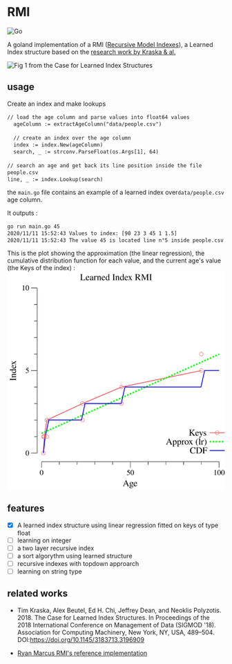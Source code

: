 RMI
===
![Go](https://github.com/BenJoyenConseil/learned_index/workflows/Go/badge.svg)

A goland implementation of a RMI ([Recursive Model Indexes](https://github.com/learnedsystems/RMI)), 
a Learned Index structure based on the [research work by Kraska & al.](https://arxiv.org/abs/1712.01208) 

![Fig 1 from the Case for Learned Index Structures](http://people.csail.mit.edu/ryanmarcus/rmi.png)

## usage

Create an index and make lookups

    // load the age column and parse values into float64 values
	  ageColumn := extractAgeColumn("data/people.csv")

	  // create an index over the age column
	  index := index.New(ageColumn)
	  search, _ := strconv.ParseFloat(os.Args[1], 64)

    // search an age and get back its line position inside the file people.csv
    line, _ := index.Lookup(search)

the `main.go` file contains an example of a learned index over`data/people.csv` age column. 

It outputs : 

    go run main.go 45
    2020/11/11 15:52:43 Values to index: [90 23 3 45 1 1.5]
    2020/11/11 15:52:43 The value 45 is located line n°5 inside people.csv 

This is the plot showing the approximation (the linear regression), the cumulative distribution function for each value,
and the current age's value (the Keys of the index) : 
![Fig 2 the LearnedIndex over people.csv](assets/plot.svg)

## features

- [x] A learned index structure using linear regression fitted on keys of type float
- [ ] learning on integer
- [ ] a two layer recursive index
- [ ] a sort algorythm using learned structure
- [ ] recursive indexes with topdown approarch
- [ ] learning on string type

## related works

* Tim Kraska, Alex Beutel, Ed H. Chi, Jeffrey Dean, and Neoklis Polyzotis. 2018. The Case for Learned Index Structures. In Proceedings of the 2018 International Conference on Management of Data (SIGMOD '18). Association for Computing Machinery, New York, NY, USA, 489–504. DOI:https://doi.org/10.1145/3183713.3196909

* [Ryan Marcus RMI's reference implementation](https://github.com/learnedsystems/RMI)

